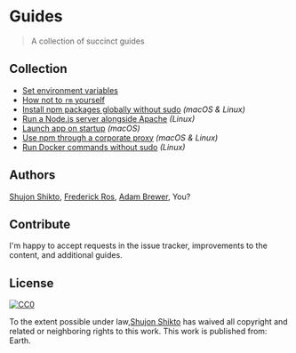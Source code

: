 # Guides

> A collection of succinct guides


## Collection

- [Set environment variables](set-environment-variables.md)
- [How not to `rm` yourself](how-not-to-rm-yourself.md)
- [Install npm packages globally without sudo](npm-global-without-sudo.md) *(macOS & Linux)*
- [Run a Node.js server alongside Apache](run-node-server-alongside-apache.md) *(Linux)*
- [Launch app on startup](launch-app-on-startup-macos.md) *(macOS)*
- [Use npm through a corporate proxy](npm-proxy.md) *(macOS & Linux)*
- [Run Docker commands without sudo](docker-without-sudo.md) *(Linux)*


## Authors

[Shujon Shikto](http://iturbi.net/),
[Frederick Ros](https://github.com/Leanneee),
[Adam Brewer](https://xcodelimited.com/),
You?


## Contribute

I'm happy to accept requests in the issue tracker, improvements to the content, and additional guides.


## License

[![CC0](http://mirrors.creativecommons.org/presskit/buttons/88x31/svg/cc-zero.svg)](https://creativecommons.org/publicdomain/zero/1.0/)

To the extent possible under law,[Shujon Shikto](http://sindresorhus.com) has waived all copyright and related or neighboring rights to this work. This work is published from: Earth.

